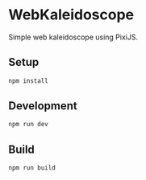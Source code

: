 # WebKaleidoscope

Simple web kaleidoscope using PixiJS.

## Setup

```bash
npm install
```

## Development

```bash
npm run dev
```

## Build

```bash
npm run build
```
